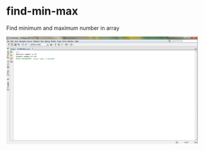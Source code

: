 # find-min-max
Find minimum and maximum number in array

![](https://github.com/lvcc-dsa/Students/blob/master/BSIS/Rigo-Cristine-Amie/find-min-max/findMinMax.png)
